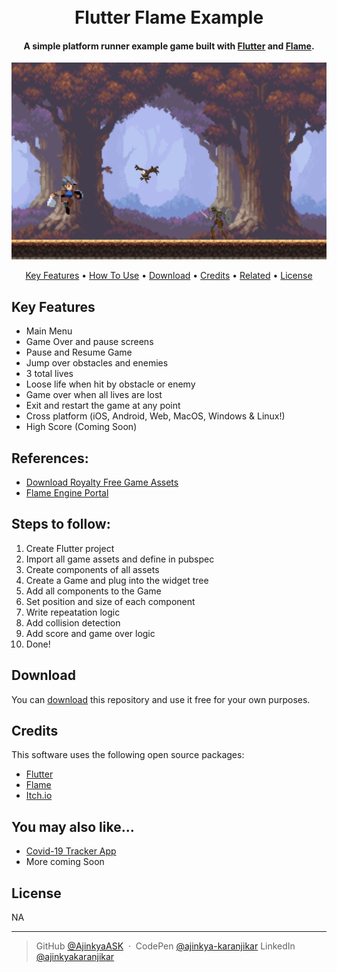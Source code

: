 <h1 align="center">
  <br>
  Flutter Flame Example
  <br>
</h1>

<h4 align="center">A simple platform runner example game built with <a href="https://flutter.dev/" target="_blank">Flutter</a> and <a href="https://flame-engine.org/" target="_blank">Flame</a>.</h4>

<p align="center">
  <a href="https://github.com/AjinkyaASK/flutter_flame_example">
    <img src="https://raw.githubusercontent.com/AjinkyaASK/flutter_flame_example/master/flutter_flame_example_screenshot.png"
         alt="Gameplay Screenshot">
  </a>
</p>
<p align="center">
  <a href="#key-features">Key Features</a> •
  <a href="#how-to-use">How To Use</a> •
  <a href="#download">Download</a> •
  <a href="#credits">Credits</a> •
  <a href="#related">Related</a> •
  <a href="#license">License</a>
</p>

## Key Features

* Main Menu
* Game Over and pause screens
* Pause and Resume Game
* Jump over obstacles and enemies
* 3 total lives
* Loose life when hit by obstacle or enemy
* Game over when all lives are lost
* Exit and restart the game at any point
* Cross platform (iOS, Android, Web, MacOS, Windows & Linux!)
* High Score (Coming Soon)

## References:

- [Download Royalty Free Game Assets](http://itch.io/)
- [Flame Engine Portal](https://flame-engine.org/)


## Steps to follow:

1. Create Flutter project
2. Import all game assets and define in pubspec
3. Create components of all assets
4. Create a Game and plug into the widget tree
5. Add all components to the Game
6. Set position and size of each component
7. Write repeatation logic
8. Add collision detection
9. Add score and game over logic
10. Done!

## Download

You can [download](https://github.com/AjinkyaASK/flutter_flame_example/) this repository and use it free for your own purposes.

## Credits

This software uses the following open source packages:

- [Flutter](https://flutter.dev/)
- [Flame](https://flame-engine.org/)
- [Itch.io](http://itch.io/)

## You may also like...
- [Covid-19 Tracker App](https://github.com/AjinkyaASK/covid19_tracker_restapi)
- More coming Soon

## License
NA

---

> GitHub [@AjinkyaASK](https://github.com/AjinkyaASK) &nbsp;&middot;&nbsp;
> CodePen [@ajinkya-karanjikar](https://codepen.io/ajinkya-karanjikar)
> LinkedIn [@ajinkyakaranjikar](https://in.linkedin.com/in/ajinkyakaranjikar)
